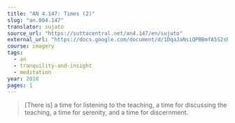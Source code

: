```yaml
---
title: "AN 4.147: Times (2)"
slug: "an.004.147"
translator: sujato
source_url: "https://suttacentral.net/an4.147/en/sujato"
external_url: "https://docs.google.com/document/d/1DqaJaNsiQPBBmfA5S2sRAwwvBW2bADLFtUYG4DYm2aI/edit"
course: imagery
tags:
  - an
  - tranquility-and-insight
  - meditation
year: 2018
pages: 1
---
```


> [There is] a time for listening to the teaching, a time for discussing the teaching, a time for serenity, and a time for discernment.

